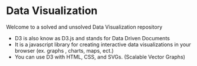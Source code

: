 # Data Visualization

Welcome to a solved and unsolved Data Visualization repository

- D3 is also know as D3.js and stands for Data Driven Documents
- It is a javascript library for creating interactive data visualizations in your browser (ex. graphs , charts, maps, ect.)
- You can use D3 with HTML, CSS, and SVGs. (Scalable Vector Graphs)

